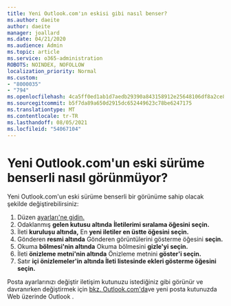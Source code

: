 ```yaml
---
title: Yeni Outlook.com'ın eskisi gibi nasıl benser?
ms.author: daeite
author: daeite
manager: joallard
ms.date: 04/21/2020
ms.audience: Admin
ms.topic: article
ms.service: o365-administration
ROBOTS: NOINDEX, NOFOLLOW
localization_priority: Normal
ms.custom:
- "8000035"
- "794"
ms.openlocfilehash: 4ca5ff0ed1ab1d7aedb29390a843158912e25648106df8a2ce88a0b8458d62fa
ms.sourcegitcommit: b5f7da89a650d2915dc652449623c78be6247175
ms.translationtype: MT
ms.contentlocale: tr-TR
ms.lasthandoff: 08/05/2021
ms.locfileid: "54067104"
---
```

# <a name="how-to-make-the-new-outlookcom-look-like-the-old-version"></a>Yeni Outlook.com'un eski sürüme benserli nasıl görünmüyor?

Yeni Outlook.com'un eski sürüme benserli bir görünüme sahip olacak şekilde değiştirebilirsiniz:

1. Düzen [ayarları'ne gidin.](https://outlook.live.com/mail/options/mail/layout)
1. Odaklanmış **gelen kutusu altında** **İletilerimi sıralama öğesini seçin.**
1. İleti **kuruluşu altında,** En **yeni iletiler en üstte öğesini seçin.**
1. Gönderen **resmi altında** Gönderen görüntülerini gösterme öğesini **seçin.**
1. Okuma **bölmesi'nin altında** Okuma bölmesini **gizle'yi seçin.**
1. İleti **önizleme metni'nin altında** Önizleme metnini **göster'i seçin.**
1. Satır **içi önizlemeler'in** **altında İleti listesinde ekleri gösterme öğesini seçin.**

Posta ayarlarınızı değiştir iletişim kutunuzu istediğiniz gibi görünür ve davranırken değiştirmek için [bkz. Outlook.com'da](https://support.office.com/article/b41c2ecb-f23c-42b3-b7f8-659646d5e58c?wt.mc_id=Office_Outlook_com_Alchemy)ve yeni posta kutunuzda Web üzerinde Outlook .